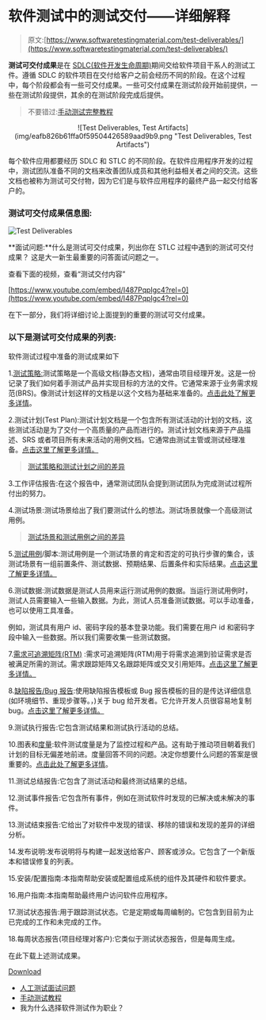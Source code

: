# 软件测试中的测试交付——详细解释

> 原文:[https://www.softwaretestingmaterial.com/test-deliverables/](https://www.softwaretestingmaterial.com/test-deliverables/)

**测试可交付成果**是在 [SDLC(软件开发生命周期)](https://www.softwaretestingmaterial.com/sdlc-software-development-life-cycle/)期间交给软件项目干系人的测试工件。遵循 SDLC 的软件项目在交付给客户之前会经历不同的阶段。在这个过程中，每个阶段都会有一些可交付成果。一些可交付成果在测试阶段开始前提供，一些在测试阶段提供，其余的在测试阶段完成后提供。

> 不要错过:[手动测试完整教程](https://www.softwaretestingmaterial.com/manual-testing-tutorial/)

<center>![Test Deliverables, Test Artifacts](img/eafb826b61ffa0f59504426589aad9b9.png "Test Deliverables, Test Artifacts")</center>

每个软件应用都要经历 SDLC 和 STLC 的不同阶段。在软件应用程序开发的过程中，测试团队准备不同的文档来改善团队成员和其他利益相关者之间的交流。这些文档也被称为测试可交付物，因为它们是与软件应用程序的最终产品一起交付给客户的。

### 测试可交付成果信息图:

![Test Deliverables](img/143c09b7363296f522f8cff1a1d624be.png)

**面试问题:**什么是测试可交付成果，列出你在 STLC 过程中遇到的测试可交付成果？
这是大一新生最重要的问答面试问题之一。

查看下面的视频，查看“测试交付内容”

[https://www.youtube.com/embed/I487PqpIgc4?rel=0](https://www.youtube.com/embed/I487PqpIgc4?rel=0)

在下一部分，我们将详细讨论上面提到的重要的测试可交付成果。

### 以下是测试可交付成果的列表:

软件测试过程中准备的测试成果如下

1.[测试策略:](https://www.softwaretestingmaterial.com/test-strategy/)测试策略是一个高级文档(静态文档)，通常由项目经理开发。这是一份记录了我们如何着手测试产品并实现目标的方法的文件。它通常来源于业务需求规范(BRS)。像测试计划这样的文档是以这个文档为基础来准备的。[点击此处了解更多详情](https://www.softwaretestingmaterial.com/test-strategy/)。

2.测试计划(Test Plan):测试计划文档是一个包含所有测试活动的计划的文档，这些测试活动是为了交付一个高质量的产品而进行的。测试计划文档来源于产品描述、SRS 或者项目所有未来活动的用例文档。它通常由测试主管或测试经理准备。[点击这里了解更多详情。](https://www.softwaretestingmaterial.com/test-plan-template/)

> [测试策略和测试计划之间的差异](https://www.softwaretestingmaterial.com/test-strategy-vs-test-plan/)

3.工作评估报告:在这个报告中，通常测试团队会提到测试团队为完成测试过程所付出的努力。

4.测试场景:测试场景给出了我们要测试什么的想法。测试场景就像一个高级测试用例。

> [测试场景和测试用例之间的差异](https://www.softwaretestingmaterial.com/test-scenario-vs-test-case/)

5.[测试用例](https://www.softwaretestingmaterial.com/test-case-template-with-explanation/)/脚本:测试用例是一个测试场景的肯定和否定的可执行步骤的集合，该测试场景有一组前置条件、测试数据、预期结果、后置条件和实际结果。[点击这里了解更多详情。](https://www.softwaretestingmaterial.com/test-case-template-with-explanation/)

6.测试数据:测试数据是测试人员用来运行测试用例的数据。当运行测试用例时，测试人员需要输入一些输入数据。为此，测试人员准备测试数据。可以手动准备，也可以使用工具准备。

例如，测试具有用户 id、密码字段的基本登录功能。我们需要在用户 id 和密码字段中输入一些数据。所以我们需要收集一些测试数据。

7.[需求可追溯矩阵(RTM)](https://www.softwaretestingmaterial.com/requirements-traceability-matrix/) :需求可追溯矩阵(RTM)用于将需求追溯到验证需求是否被满足所需的测试。需求跟踪矩阵又名跟踪矩阵或交叉引用矩阵。[点击这里了解更多详情。](https://www.softwaretestingmaterial.com/requirements-traceability-matrix/)

8.[缺陷报告/Bug 报告](https://www.softwaretestingmaterial.com/bug-report-template/):使用缺陷报告模板或 Bug 报告模板的目的是传达详细信息(如环境细节、重现步骤等。，)关于 bug 给开发者。它允许开发人员很容易地复制 bug。[点击这里了解更多详情。](https://www.softwaretestingmaterial.com/bug-report-template/)

9.测试执行报告:它包含测试结果和测试执行活动的总结。

10.图表和[度量](https://www.softwaretestingmaterial.com/test-metrics/):软件测试度量是为了监控过程和产品。这有助于推动项目朝着我们计划的目标无偏差地前进。度量回答不同的问题。决定你想要什么问题的答案是很重要的。[点击此处了解更多详情](https://www.softwaretestingmaterial.com/test-metrics/)。

11.测试总结报告:它包含了测试活动和最终测试结果的总结。

12.测试事件报告:它包含所有事件，例如在测试软件时发现的已解决或未解决的事件。

13.测试结束报告:它给出了对软件中发现的错误、移除的错误和发现的差异的详细分析。

14.发布说明:发布说明将与构建一起发送给客户、顾客或涉众。它包含了一个新版本和错误修复的列表。

15.安装/配置指南:本指南帮助安装或配置组成系统的组件及其硬件和软件要求。

16.用户指南:本指南帮助最终用户访问软件应用程序。

17.测试状态报告:用于跟踪测试状态。它是定期或每周编制的。它包含到目前为止已完成的工作和未完成的工作。

18.每周状态报告(项目经理对客户):它类似于测试状态报告，但是每周生成。

在此下载上述测试成果。

[Download](http://bit.ly/ResourceDownload) 

*   [人工测试面试问题](https://www.softwaretestingmaterial.com/100-software-testing-interview-questions/)
*   [手动测试教程](https://www.softwaretestingmaterial.com/manual-testing-tutorial/)
*   我为什么选择软件测试作为职业？